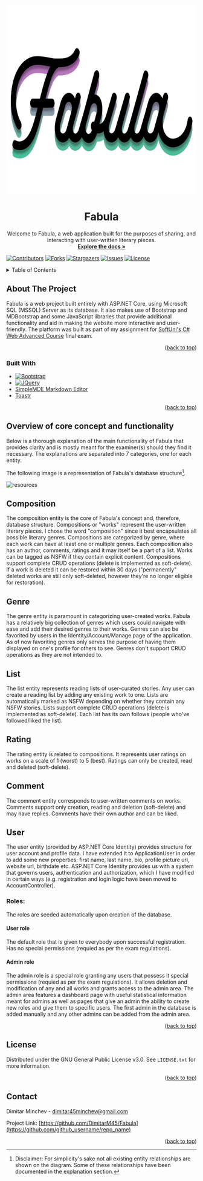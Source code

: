 <a name="readme-top"></a>

<!-- PROJECT SHIELDS -->
<!--
*** I'm using markdown "reference style" links for readability.
*** Reference links are enclosed in brackets [ ] instead of parentheses ( ).
*** See the bottom of this document for the declaration of the reference variables
*** for contributors-url, forks-url, etc. This is an optional, concise syntax you may use.
*** https://www.markdownguide.org/basic-syntax/#reference-style-links
-->

<!-- PROJECT LOGO -->
<br />
<div align="center">
  <a href="https://github.com/DimitarM45/Fabula">
    <img src="Fabula.Web/wwwroot/images/FabulaLogo.png" alt="Logo" width="1000" height="500">
  </a>

<h1 align="center">Fabula</h1>

  <p align="center">
    Welcome to Fabula, a web application built for the purposes of sharing, and interacting with user-written literary pieces.
    <br />
    <a href="https://github.com/DimitarM45/Fabula"><strong>Explore the docs »</strong></a>
  </p>
</div>

[![Contributors][contributors-shield]][contributors-url]
[![Forks][forks-shield]][forks-url]
[![Stargazers][stars-shield]][stars-url]
[![Issues][issues-shield]][issues-url]
[![License][license-shield]][license-url]

<!-- TABLE OF CONTENTS -->
<details>
  <summary>Table of Contents</summary>
  <ol>
    <li>
      <a href="#about-the-project">About The Project</a>
      <ul>
        <li><a href="#built-with">Built With</a></li>
      </ul>
    </li>
    <li><a href="#overview-of-core-concept-and-functionality">Overview of core concept and functionality</a></li>
    <li><a href="#license">License</a></li>
    <li><a href="#contact">Contact</a></li>
  </ol>
</details>

<!-- ABOUT THE PROJECT -->
## About The Project

Fabula is a web project built entirely with ASP.NET Core, using Microsoft SQL (MSSQL) Server as its database. It also makes use of Bootstrap and MDBootstrap and some JavaScript libraries that provide additional functionality and aid in making the website more interactive and user-friendly. The platform was built as part of my assignment for [SoftUni's C# Web Advanced Course](https://softuni.bg/modules/108/csharp-web/1404) final exam.

<p align="right">(<a href="#readme-top">back to top</a>)</p>

### Built With

* [![Bootstrap][Bootstrap.com]][Bootstrap-url]
* [![JQuery][JQuery.com]][JQuery-url]
* [SimpleMDE Markdown Editor](https://simplemde.com/)
* [Toastr](https://codeseven.github.io/toastr/)

<p align="right">(<a href="#readme-top">back to top</a>)</p>

## Overview of core concept and functionality

Below is a thorough explanation of the main functionality of Fabula that provides clarity and is mostly meant for the examiner(s) should they find it necessary.
The explanations are separated into 7 categories, one for each entity.

The following image is a representation of Fabula's database structure[^1].

![resources](https://docs.google.com/drawings/d/e/2PACX-1vQmPs7h_ddV2VTg5-pLqY93AP6PvxxctLXX66WlQhJZ5dHcB2EO6Y2Fghdv7FtCYaKXqQkw0AacFcbc/pub?w=1784&h=873)

## Composition
The composition entity is the core of Fabula's concept and, therefore, database structure. Compositions or "works" represent the user-written literary pieces. I chose the word "composition" since it best encapsulates all possible literary genres. Compositions are categorized by genre, where each work can have at least one or multiple genres. Each composition also has an author, comments, ratings and it may itself be a part of a list. Works can be tagged as NSFW if they contain explicit content. Compositions support complete CRUD operations (delete is implemented as soft-delete). If a work is deleted it can be restored within 30 days ("permanently" deleted works are still only soft-deleted, however they're no longer eligible for restoration).

## Genre
The genre entity is paramount in categorizing user-created works. Fabula has a relatively big collection of genres which users could navigate with ease and add their desired genres to their works. Genres can also be favorited by users in the Identity/Account/Manage page of the application. As of now favoriting genres only serves the purpose of having them displayed on one's profile for others to see. Genres don't support CRUD operations as they are not intended to.

## List
The list entity represents reading lists of user-curated stories. Any user can create a reading list by adding any existing work to one. Lists are automatically marked as NSFW depending on whether they contain any NSFW stories. Lists support complete CRUD operations (delete is implemented as soft-delete). Each list has its own follows (people who've followed/liked the list).

## Rating
The rating entity is related to compositions. It represents user ratings on works on a scale of 1 (worst) to 5 (best). Ratings can only be created, read and deleted (soft-delete). 

## Comment
The comment entity corresponds to user-written comments on works. Comments support only creation, reading and deletion (soft-delete) and may have replies. Comments have their own author and can be liked.

## User
The user entity (provided by ASP.NET Core Identity) provides structure for user account and profile data. I have extended it to ApplicationUser in order to add some new properties: first name, last name, bio, profile picture url, website url, birthdate etc. ASP.NET Core Identity provides us with a system that governs users, authentication and authorization, which I have modified in certain ways (e.g. registration and login logic have been moved to AccountController).
### Roles:
The roles are seeded automatically upon creation of the database.

#### User role
The default role that is given to everybody upon successful registration. Has no special permissions (requied as per the exam regulations).

#### Admin role
The admin role is a special role granting any users that possess it special permissions (requied as per the exam regulations). It allows deletion and modification of any and all works and grants access to the admin area. The admin area features a dashboard page with useful statistical information meant for admins as well as pages that give an admin the ability to create new roles and give them to specific users. The first admin in the database is added manually and any other admins can be added from the admin area.

<p align="right">(<a href="#readme-top">back to top</a>)</p>

<!-- LICENSE -->
## License

Distributed under the GNU General Public License v3.0. See `LICENSE.txt` for more information.

<p align="right">(<a href="#readme-top">back to top</a>)</p>

<!-- CONTACT -->
## Contact

Dimitar Minchev - dimitar45minchev@gmail.com

Project Link: [https://github.com/DimitarM45/Fabula](https://github.com/github_username/repo_name)

<p align="right">(<a href="#readme-top">back to top</a>)</p>

[^1]:Disclaimer: For simplicity's sake not all existing entity relationships are shown on the diagram. Some of these relationships have been documented in the explanation section.

<!-- MARKDOWN LINKS & IMAGES -->
<!-- https://www.markdownguide.org/basic-syntax/#reference-style-links -->
[contributors-shield]: https://img.shields.io/github/contributors/DimitarM45/Fabula.svg?style=for-the-badge
[contributors-url]: https://github.com/DimitarM45/Fabula/graphs/contributors
[forks-shield]: https://img.shields.io/github/forks/DimitarM45/Fabula.svg?style=for-the-badge
[forks-url]: https://github.com/DimitarM45/Fabula/network/members
[stars-shield]: https://img.shields.io/github/stars/DimitarM45/Fabula.svg?style=for-the-badge
[stars-url]: https://github.com/DimitarM45/Fabula/stargazers
[issues-shield]: https://img.shields.io/github/issues/DimitarM45/Fabula.svg?style=for-the-badge
[issues-url]: https://github.com/DimitarM45/Fabula/issues
[license-shield]: https://img.shields.io/github/license/DimitarM45/Fabula.svg?style=for-the-badge
[license-url]: https://github.com/DimitarM45/Fabula/blob/master/LICENSE.txt
[linkedin-shield]: https://img.shields.io/badge/-LinkedIn-black.svg?style=for-the-badge&logo=linkedin&colorB=555
[linkedin-url]: https://linkedin.com/in/linkedin_username
[product-screenshot]: images/screenshot.png
[AspNetCore-url]: https://learn.microsoft.com/en-us/aspnet/core/?view=aspnetcore-6.0
[Bootstrap.com]: https://img.shields.io/badge/Bootstrap-563D7C?style=for-the-badge&logo=bootstrap&logoColor=white
[Bootstrap-url]: https://getbootstrap.com
[JQuery.com]: https://img.shields.io/badge/jQuery-0769AD?style=for-the-badge&logo=jquery&logoColor=white
[JQuery-url]: https://jquery.com 
